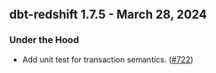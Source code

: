## dbt-redshift 1.7.5 - March 28, 2024

### Under the Hood

- Add unit test for transaction semantics. ([#722](https://github.com/dbt-labs/dbt-redshift/issues/722))
